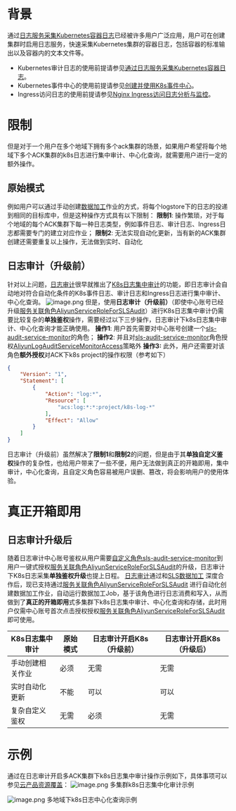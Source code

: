 # 背景
通过[日志服务采集Kubernetes容器日志](https://help.aliyun.com/document_detail/87540.htm?spm=a2c4g.11186623.0.0.5e9a73381h5RI9#task-1797722)已经被许多用户广泛应用，用户可在创建集群时启用日志服务，快速采集Kubernetes集群的容器日志，包括容器的标准输出以及容器内的文本文件等。

- Kubernetes审计日志的使用前提请参见[通过日志服务采集Kubernetes容器日志](https://help.aliyun.com/document_detail/87540.htm#task-1797722)。
- Kubernetes事件中心的使用前提请参见[创建并使用K8s事件中心](https://help.aliyun.com/document_detail/150476.htm#task-2389213)。
- Ingress访问日志的使用前提请参见[Nginx Ingress访问日志分析与监控](https://help.aliyun.com/document_detail/86532.htm#task-1796525)。
# 限制
但是对于一个用户在多个地域下拥有多个ack集群的场景，如果用户希望将每个地域下多个ACK集群的k8s日志进行集中审计、中心化查询，就需要用户进行一定的额外操作。
## 原始模式
例如用户可以通过手动创建[数据加工](https://help.aliyun.com/document_detail/125384.html)作业的方式，将每个logstore下的日志的投递到相同的目标库中，但是这种操作方式具有以下限制：
**限制1**:  操作繁琐，对于每个地域的每个ACK集群下每一种日志类型，例如事件日志、审计日志、Ingress日志都需要专门的建立对应作业；
**限制2**:  无法实现自动化更新，当有新的ACK集群创建还需要重复以上操作，无法做到实时、自动化
## 日志审计（升级前）
针对以上问题，[日志审计](https://help.aliyun.com/document_detail/164065.html)很早就推出了[K8s日志集中审计](https://help.aliyun.com/document_detail/164065.html#section-bvc-cgj-enp)的功能，即日志审计会自动地对符合自动化条件的K8s事件日志、审计日志和Ingress日志进行集中审计、中心化查询。
![image.png](/img/src/product/多集群下K8s日志集中审计升级/1f947426a0e32b43f49cce86c4416dc095abd4f2fbf58d50d66639ded21a5851.png)
但是，使用**日志审计（升级前）**（即使中心账号已经升级[服务关联角色AliyunServiceRoleForSLSAudit](https://help.aliyun.com/document_detail/265782.htm?spm=a2c4g.11186623.0.0.535451b86PjDGi#concept-2089820)）进行K8s日志集中审计仍需要比较复杂的**单独鉴权**操作，需要经过以下三步操作，日志审计下k8s日志集中审计、中心化查询才能正确使用。
**操作1**:  用户首先需要对中心账号创建一个[sls-audit-service-monitor](https://ram.console.aliyun.com/roles/sls-audit-service-monitor)的角色；
**操作2**:  并且对[sls-audit-service-monitor](https://ram.console.aliyun.com/roles/sls-audit-service-monitor)角色授权[AliyunLogAuditServiceMonitorAccess](AliyunLogAuditServiceMonitorAccess)策略外
**操作3:**  此外，用户还需要对该角色**额外授权**对ACK下k8s project的操作权限（参考如下）
```json
{
    "Version": "1",
    "Statement": [
        {
            "Action": "log:*",
            "Resource": [
                "acs:log:*:*:project/k8s-log-*"
            ],
            "Effect": "Allow"
        }
    ]
}
```
日志审计（升级前）虽然解决了**限制1**和**限制2**的问题，但是由于其**单独自定义鉴权**操作的复杂性，也给用户带来了一些不便，用户无法做到真正的开箱即用，集中审计，中心化查询，且自定义角色容易被用户误删、篡改，将会影响用户的使用体验。
# 真正开箱即用
## 日志审计升级后
随着日志审计中心账号鉴权从用户需要[自定义角色sls-audit-service-monitor](https://help.aliyun.com/document_detail/164069.html#section-jp5-4z3-jns)到用户一键式授权[服务关联角色AliyunServiceRoleForSLSAudit](https://help.aliyun.com/document_detail/265782.htm?spm=a2c4g.11186623.0.0.535451b86PjDGi#concept-2089820)的升级，日志审计下K8s日志采集**单独鉴权升级**也提上日程。
[日志审计](https://help.aliyun.com/document_detail/164065.html)通过和[SLS数据加工](https://help.aliyun.com/document_detail/125384.html) 深度合作后，现已支持通过[服务关联角色AliyunServiceRoleForSLSAudit](https://help.aliyun.com/document_detail/265782.htm?spm=a2c4g.11186623.0.0.535451b86PjDGi#concept-2089820) 进行自动化创建数据加工作业，自动运行数据加工Job，基于该角色进行日志消费和写入，从而做到了**真正的开箱即用**式多集群下k8s日志集中审计、中心化查询和存储，此时用户仅需中心账号首次点击授权授权[服务关联角色AliyunServiceRoleForSLSAudit](https://help.aliyun.com/document_detail/265782.htm?spm=a2c4g.11186623.0.0.535451b86PjDGi#concept-2089820)即可使用。

| **K8s日志集中审计** | **原始模式** | **日志审计开启K8s（升级前）** | **日志审计开启K8s（升级后）** |
| --- | --- | --- | --- |
| 手动创建相关作业 | 必须 | 无需 | 无需 |
| 实时自动化更新 | 不能 | 可以 | 可以 |
| 复杂自定义鉴权 | 无需 | 必须 | 无需 |

# 示例
通过在日志审计开启多ACK集群下k8s日志集中审计操作示例如下，具体事项可以参见[云产品资源覆盖](https://help.aliyun.com/document_detail/164065.html)：
![image.png](/img/src/product/多集群下K8s日志集中审计升级/2be27dda374058e8bc4b181953f7da9112cb24702f39c15d276c80f9550ff2ba.png)
多集群k8s日志集中化审计示例

![image.png](/img/src/product/多集群下K8s日志集中审计升级/3fe1e815b51d52fa9559e6f3fa3ab84651c7ea6ccb2d8cc07c08ec7b9a65700a.png)
多地域下k8s日志中心化查询示例
